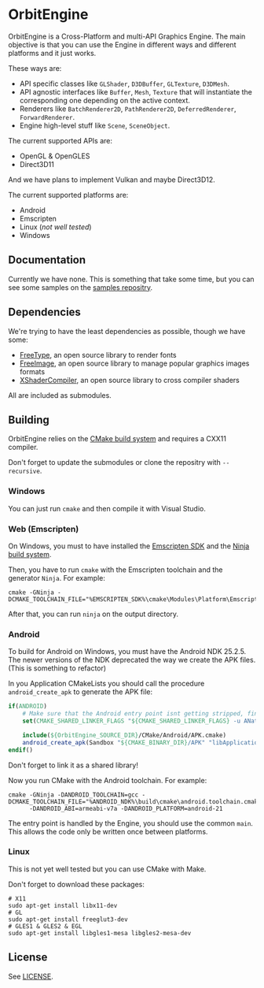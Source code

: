 # OrbitEngine
OrbitEngine is a Cross-Platform and multi-API Graphics Engine.
The main objective is that you can use the Engine in different ways and different platforms and it just works.

These ways are:
* API specific classes like `GLShader`, `D3DBuffer`, `GLTexture`, `D3DMesh`.
* API agnostic interfaces like `Buffer`, `Mesh`, `Texture` that will instantiate the corresponding one depending on the active context.
* Renderers like `BatchRenderer2D`, `PathRenderer2D`, `DeferredRenderer`, `ForwardRenderer`.
* Engine high-level stuff like `Scene`, `SceneObject`.

The current supported APIs are:
* OpenGL & OpenGLES
* Direct3D11

And we have plans to implement Vulkan and maybe Direct3D12.

The current supported platforms are:
* Android
* Emscripten
* Linux (*not well tested*)
* Windows

## Documentation
Currently we have none. This is something that take some time, but you can see some samples on the [samples repositry]().

## Dependencies
We're trying to have the least dependencies as possible, though we have some:
* [FreeType](https://www.freetype.org/), an open source library to render fonts
* [FreeImage](http://freeimage.sourceforge.net/), an open source library to manage popular graphics images formats
* [XShaderCompiler](https://github.com/LukasBanana/XShaderCompiler/), an open source library to cross compiler shaders

All are included as submodules.

## Building
OrbitEngine relies on the [CMake build system](https://cmake.org/) and requires a CXX11 compiler.

Don't forget to update the submodules or clone the repositry with `--recursive`.

### Windows
You can just run `cmake` and then compile it with Visual Studio.

### Web (Emscripten)
On Windows, you must to have installed the [Emscripten SDK](https://kripken.github.io/emscripten-site/docs/getting_started/downloads.html) and the [Ninja build system](https://ninja-build.org/).

Then, you have to run `cmake` with the Emscripten toolchain and the generator `Ninja`. For example:
```shell
cmake -GNinja -DCMAKE_TOOLCHAIN_FILE="%EMSCRIPTEN_SDK%\cmake\Modules\Platform\Emscripten.cmake"
```
After that, you can run `ninja` on the output directory.
### Android
To build for Android on Windows, you must have the Android NDK 25.2.5. The newer versions of the NDK deprecated the way we create the APK files. (This is something to refactor)

In you Application CMakeLists you should call the procedure `android_create_apk` to generate the APK file:

```cmake
if(ANDROID)	
	# Make sure that the Android entry point isnt getting stripped, find a better solution
	set(CMAKE_SHARED_LINKER_FLAGS "${CMAKE_SHARED_LINKER_FLAGS} -u ANativeActivity_onCreate")

	include(${OrbitEngine_SOURCE_DIR}/CMake/Android/APK.cmake)
	android_create_apk(Sandbox "${CMAKE_BINARY_DIR}/APK" "libApplication.so" "")
endif()
```
Don't forget to link it as a shared library!

Now you run CMake with the Android toolchain. For example:
```shell
cmake -GNinja -DANDROID_TOOLCHAIN=gcc -DCMAKE_TOOLCHAIN_FILE="%ANDROID_NDK%\build\cmake\android.toolchain.cmake"
      -DANDROID_ABI=armeabi-v7a -DANDROID_PLATFORM=android-21
```
The entry point is handled by the Engine, you should use the common `main`. This allows the code only be written once between platforms.

### Linux
This is not yet well tested but you can use CMake with Make.

Don't forget to download these packages:
```shell
# X11
sudo apt-get install libx11-dev
# GL
sudo apt-get install freeglut3-dev
# GLES1 & GLES2 & EGL
sudo apt-get install libgles1-mesa libgles2-mesa-dev
```

## License
See [LICENSE](LICENSE).
